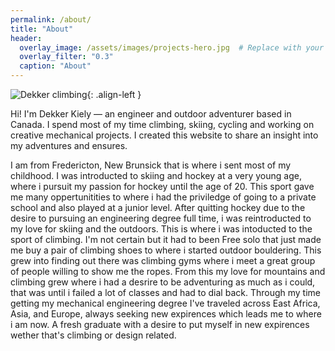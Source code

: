 ```yaml
---
permalink: /about/
title: "About"
header:
  overlay_image: /assets/images/projects-hero.jpg  # Replace with your actual hero image
  overlay_filter: "0.3"
  caption: "About"
---
```


![Dekker climbing](/assets/IMG_0253.png){: .align-left }

Hi! I'm Dekker Kiely — an engineer and outdoor adventurer based in Canada. I spend most of my time climbing, skiing, cycling and working on creative mechanical projects. I created this website to share an insight into my adventures and ensures. 

I am from Fredericton, New Brunsick that is where i sent most of my childhood. I was introducted to skiing and hockey at a very young age, where i pursuit my passion for hockey until the age of 20. This sport gave me many oppertunitities to where i had the priviledge of going to a private school and also played at a junior level. After quitting hockey due to the desire to pursuing an engineering degree full time, i was reintroducted to my love for skiing and the outdoors. This is where i was intoducted to the sport of climbing. I'm not certain but it had to been Free solo that just made me buy a pair of climbing shoes to where i started outdoor bouldering. This grew into finding out there was climbing gyms where i meet a great group of people willing to show me the ropes. From this my love for mountains and climbing grew where i had a desrire to be adventuring as much as i could, that was until i failed a lot of classes and had to dial back. Through my time getting my mechanical engineering degree I've traveled across East Africa, Asia, and Europe, always seeking new expirences which leads me to where i am now. A fresh graduate with a desire to put myself in new expirences wether that's climbing or design related. 
